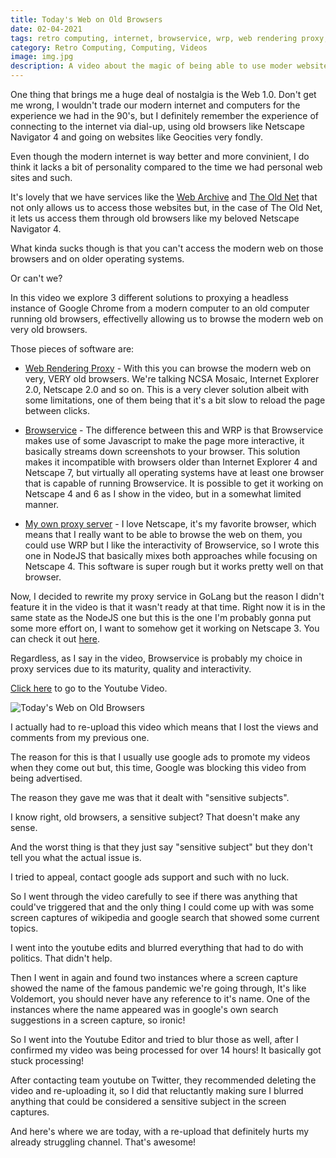 ```yaml
---
title: Today's Web on Old Browsers
date: 02-04-2021
tags: retro computing, internet, browservice, wrp, web rendering proxy, retro software
category: Retro Computing, Computing, Videos
image: img.jpg
description: A video about the magic of being able to use moder websites on old browsers such as NCSA Mosaic, Netscape 4, Internet Explorer 4 and so on.
---
```


One thing that brings me a huge deal of nostalgia is the Web 1.0. Don't get me wrong, I wouldn't trade our modern internet and computers for the experience we had in the 90's, but I definitely remember the experience of connecting to the internet via dial-up, using old browsers like Netscape Navigator 4 and going on websites like Geocities very fondly.

Even though the modern internet is way better and more convinient, I do think it lacks a bit of personality compared to the time we had personal web sites and such.

It's lovely that we have services like the [Web Archive](https://archive.org/) and [The Old Net](http://theoldnet.com/) that not only allows us to access those websites but, in the case of The Old Net, it lets us access them through old browsers like my beloved Netscape Navigator 4.

What kinda sucks though is that you can't access the modern web on those browsers and on older operating systems.

Or can't we?

In this video we explore 3 different solutions to proxying a headless instance of Google Chrome from a modern computer to an old computer running old browsers, effectivelly allowing us to browse the modern web on very old browsers.

Those pieces of software are:

- [Web Rendering Proxy](https://github.com/tenox7/wrp) - With this you can browse the modern web on very, VERY old browsers. We're talking NCSA Mosaic, Internet Explorer 2.0, Netscape 2.0 and so on. This is a very clever solution albeit with some limitations, one of them being that it's a bit slow to reload the page between clicks.

- [Browservice](https://github.com/ttalvitie/browservice) - The difference between this and WRP is that Browservice makes use of some Javascript to make the page more interactive, it basically streams down screenshots to your browser. This solution makes it incompatible with browsers older than Internet Explorer 4 and Netscape 7, but virtually all operating systems have at least one browser that is capable of running Browservice. It is possible to get it working on Netscape 4 and 6 as I show in the video, but in a somewhat limited manner.

- [My own proxy server](https://github.com/ericmackrodt/webproxy) - I love Netscape, it's my favorite browser, which means that I really want to be able to browse the web on them, you could use WRP but I like the interactivity of Browservice, so I wrote this one in NodeJS that basically mixes both approaches while focusing on Netscape 4. This software is super rough but it works pretty well on that browser.

Now, I decided to rewrite my proxy service in GoLang but the reason I didn't feature it in the video is that it wasn't ready at that time. Right now it is in the same state as the NodeJS one but this is the one I'm probably gonna put some more effort on, I want to somehow get it working on Netscape 3. You can check it out [here](https://github.com/ericmackrodt/netscape-proxy).

Regardless, as I say in the video, Browservice is probably my choice in proxy services due to its maturity, quality and interactivity.

[Click here](https://www.youtube.com/watch?v=LNaQC-5VkGw) to go to the Youtube Video.

![Today's Web on Old Browsers](https://www.youtube.com/watch?v=LNaQC-5VkGw)

I actually had to re-upload this video which means that I lost the views and comments from my previous one.

The reason for this is that I usually use google ads to promote my videos when they come out but, this time, Google was blocking this video from being advertised.

The reason they gave me was that it dealt with "sensitive subjects".

I know right, old browsers, a sensitive subject? That doesn't make any sense.

And the worst thing is that they just say "sensitive subject" but they don't tell you what the actual issue is.

I tried to appeal, contact google ads support and such with no luck.

So I went through the video carefully to see if there was anything that could've triggered that and the only thing I could come up with was some screen captures of wikipedia and google search that showed some current topics.

I went into the youtube edits and blurred everything that had to do with politics. That didn't help.

Then I went in again and found two instances where a screen capture showed the name of the famous pandemic we're going through, It's like Voldemort, you should never have any reference to it's name. One of the instances where the name appeared was in google's own search suggestions in a screen capture, so ironic!

So I went into the Youtube Editor and tried to blur those as well, after I confirmed my video was being processed for over 14 hours! It basically got stuck processing!

After contacting team youtube on Twitter, they recommended deleting the video and re-uploading it, so I did that reluctantly making sure I blurred anything that could be considered a sensitive subject in the screen captures.

And here's where we are today, with a re-upload that definitely hurts my already struggling channel. That's awesome!

